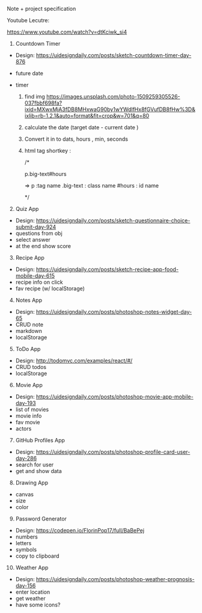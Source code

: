Note + project specification

Youtube Lecutre:

https://www.youtube.com/watch?v=dtKciwk_si4

1. Countdown Timer

- Design: https://uidesigndaily.com/posts/sketch-countdown-timer-day-876
- future date
- timer

  1.  find img
      https://images.unsplash.com/photo-1509259305526-037fbbf698fa?ixid=MXwxMjA3fDB8MHxwaG90by1wYWdlfHx8fGVufDB8fHw%3D&ixlib=rb-1.2.1&auto=format&fit=crop&w=701&q=80

  2.  calculate the date (target date - current date )
  3.  Convert it in to dats, hours , min, seconds
  4.  html tag shortkey :

      /\*

      p.big-text#hours

      => p :tag name
      .big-text : class name
      #hours : id name

      \*/

2. Quiz App

- Design: https://uidesigndaily.com/posts/sketch-questionnaire-choice-submit-day-924
- questions from obj
- select answer
- at the end show score

3. Recipe App

- Design: https://uidesigndaily.com/posts/sketch-recipe-app-food-mobile-day-615
- recipe info on click
- fav recipe (w/ localStorage)

4. Notes App

- Design: https://uidesigndaily.com/posts/photoshop-notes-widget-day-65
- CRUD note
- markdown
- localStorage

5. ToDo App

- Design: http://todomvc.com/examples/react/#/
- CRUD todos
- localStorage

6. Movie App

- Design: https://uidesigndaily.com/posts/photoshop-movie-app-mobile-day-193
- list of movies
- movie info
- fav movie
- actors

7. GitHub Profiles App

- Design: https://uidesigndaily.com/posts/photoshop-profile-card-user-day-286
- search for user
- get and show data

8. Drawing App

- canvas
- size
- color

9. Password Generator

- Design: https://codepen.io/FlorinPop17/full/BaBePej
- numbers
- letters
- symbols
- copy to clipboard

10. Weather App

- Design: https://uidesigndaily.com/posts/photoshop-weather-prognosis-day-156
- enter location
- get weather
- have some icons?
